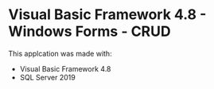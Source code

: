 # Visual Basic Framework 4.8 - Windows Forms - CRUD

This applcation was made with:
- Visual Basic Framework 4.8
- SQL Server 2019